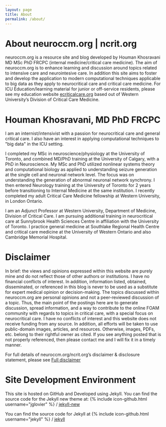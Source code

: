 ```yaml
---
layout: page
title: About
permalink: /about/
---
```


# About neuroccm.org | ncrit.org #

neuroccm.org is a resource site and blog developed by Houman Khosravani MD MSc PhD FRCPC (internal medicine/critical care medicine). The aim of neuroccm.org is to enhance learning and discussion around topics related to intensive care and neurointesive care. In addition this site aims to foster and develop the application to modern computational techniques applicable to big data as they apply to neurocritical care and critical care medicine. For ICU Education/learning material for junior or off-service residents, please see my education website [ecriticalcare.org][ecriticalcare] based out of Western University’s Division of Critical Care Medicine.

# Houman Khosravani, MD PhD FRCPC #

I am an internist/intensivist with a passion for neurocritical care and general critical care. I also have an interest in applying computational techniques to "big data" in the ICU setting. 

I completed my MSc in neuroscience/physiology at the University of Toronto, and combined MD/PhD training at the University of Calgary, with a PhD in Neuroscience. My MSc and PhD utilized nonlinear systems theory and computational biology as applied to understanding seizure generation at the single cell and neuronal network level. The focus was on understanding the generation of abnormal neuronal network synchrony. I then entered Neurology training at the University of Toronto for 2 years before transitioning to Internal Medicine at the same institution. I recently completed my adult Critical Care Medicine fellowship at Western University, in London Ontario.

I am an Adjunct Professor at Western University, Department of Medicine, Division of Critical Care. I am pursuing additional training in neurocritical care at Sunnybrook Health Sciences Centre in affiliation with the University of Toronto. I practice general medicine at Southlake Regional Health Centre and critical care medicine at the University of Western Ontario and also Cambridge Memorial Hospital.

# Disclaimer #

In brief: the views and opinions expressed within this website are purely mine and do not reflect those of other authors or institutions. I have no financial conflicts of interest. In addition, information listed, obtained, disseminated, or referenced in this blog is never to be used as a substitute for expert medical opinion or decision-making. The topics discussed within neuroccm.org are personal opinions and not a peer-reviewed discussion of a topic. Thus, the main point of the postings here are to generate discussion, spread information, and a way to contribute to the online FOAM community with regards to topics in critical care, with a special focus on neurocritical care. I have no conflicts of interest and this website does not receive funding from any source. In addition, all efforts will be taken to use public-domain images, articles, and resources. Otherwise, images, PDFs, etc. belong to their rightful owner as cited. If you see anything posted that is not properly referenced, then please contact me and I will fix it in a timely manner.

For full details of neuroccm.org/ncrit.org’s disclaimer & disclosure statement, please see [Full disclaimer](/disclaimer.html)

# Site Development Environment #

This site is hosted on GitHub and Developed using Jekyll. You can find the source code for the Jekyll new theme at:
{% include icon-github.html username="jglovier" %} /
[jekyll-new](https://github.com/jglovier/jekyll-new)

You can find the source code for Jekyll at
{% include icon-github.html username="jekyll" %} /
[jekyll](https://github.com/jekyll/jekyll)


[westernsono]: http://westernsono.ca
[ecriticalcare]: http://www.ecriticalcare.org
[UWO]: http://www.uwo.ca
[NORSE]: https://rarediseases.org/rare-diseases/new-onset-refractory-status-epilepticus-norse/
[NORSEINST]:http://norseinstitute.org/
[HKScholar]:http://scholar.google.ca/citations?user=qzhk98YAAAAJ&hl=en
[HKPubmed]:http://www.ncbi.nlm.nih.gov/pubmed/?term=khosravani+h
[HKADS]:http://adsabs.harvard.edu/cgi-bin/nph-abs_connect?return_req=no_params&author=Khosravani,%20Houman


